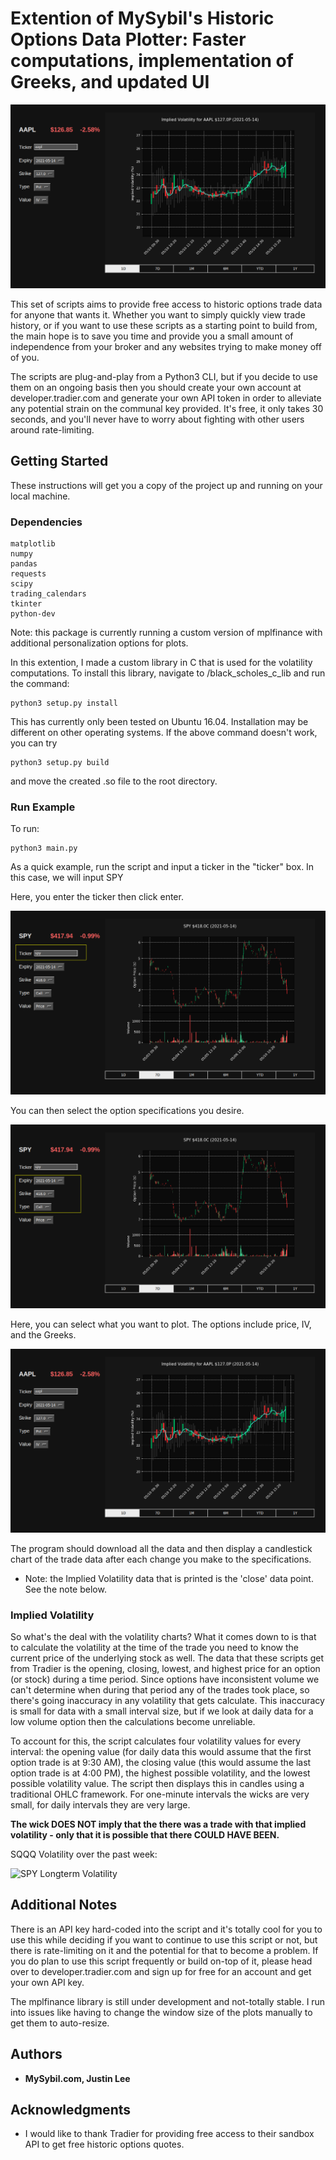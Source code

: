 # Extention of MySybil's Historic Options Data Plotter: Faster computations, implementation of Greeks, and updated UI

![Example](./screens/aapl_put.png)

This set of scripts aims to provide free access to historic options trade data for anyone that wants it. Whether you want to simply quickly view trade history, or if you want to use these scripts as a starting point to build from, the main hope is to save you time and provide you a small amount of independence from your broker and any websites trying to make money off of you.

The scripts are plug-and-play from a Python3 CLI, but if you decide to use them on an ongoing basis then you should create your own account at developer.tradier.com and generate your own API token in order to alleviate any potential strain on the communal key provided. It's free, it only takes 30 seconds, and you'll never have to worry about fighting with other users around rate-limiting. 

## Getting Started

These instructions will get you a copy of the project up and running on your local machine.

### Dependencies
```
matplotlib
numpy
pandas
requests
scipy
trading_calendars
tkinter
python-dev
```

Note: this package is currently running a custom version of mplfinance with additional personalization options for plots. 

In this extention, I made a custom library in C that is used for the volatility computations. To install this library, navigate to /black_scholes_c_lib and run the command:

```
python3 setup.py install
```
This has currently only been tested on Ubuntu 16.04. Installation may be different on other operating systems. If the above command doesn't work, you can try

```
python3 setup.py build
```

and move the created .so file to the root directory.


### Run Example

To run:

```
python3 main.py
```

As a quick example, run the script and input a ticker in the "ticker" box. In this case, we will input SPY

Here, you enter the ticker then click enter.

![SPY Ticker](./screens/spy_call_outline_ticker.png)

You can then select the option specifications you desire.

![Specs](./screens/spy_call_outline_option.png)

Here, you can select what you want to plot. The options include price, IV, and the Greeks.

![what to plot](./screens/aapl_put.png)

The program should download all the data and then display a candlestick chart of the trade data after each change you make to the specifications.

* Note: the Implied Volatility data that is printed is the 'close' data point. See the note below. 

### Implied Volatility

So what's the deal with the volatility charts? What it comes down to is that to calculate the volatility at the time of the trade you need to know the current price of the underlying stock as well. The data that these scripts get from Tradier is the opening, closing, lowest, and highest price for an option (or stock) during a time period. Since options have inconsistent volume we can't determine when during that period any of the trades took place, so there's going inaccuracy in any volatility that gets calculate. This inaccuracy is small for data with a small interval size, but if we look at daily data for a low volume option then the calculations become unreliable.

To account for this, the script calculates four volatility values for every interval: the opening value (for daily data this would assume that the first option trade is at 9:30 AM), the closing value (this would assume the last option trade is at 4:00 PM), the highest possible volatility, and the lowest possible volatility value. The script then displays this in candles using a traditional OHLC framework. For one-minute intervals the wicks are very small, for daily intervals they are very large. 

**The wick DOES NOT imply that the there was a trade with that implied volatility - only that it is possible that there COULD HAVE BEEN.**

SQQQ Volatility over the past week: 

![SPY Longterm Volatility](./screens/spy-longterm.png)



## Additional Notes

There is an API key hard-coded into the script and it's totally cool for you to use this while deciding if you want to continue to use this script or not, but there is rate-limiting on it and the potential for that to become a problem. If you do plan to use this script frequently or build on-top of it, please head over to developer.tradier.com and sign up for free for an account and get your own API key.

The mplfinance library is still under development and not-totally stable. I run into issues like having to change the window size of the plots manually to get them to auto-resize.

## Authors

* **MySybil.com, Justin Lee**  

## Acknowledgments

* I would like to thank Tradier for providing free access to their sandbox API to get free historic options quotes.
